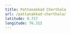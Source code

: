 ```yaml
---
title: Pattanakkad Cherthala
url: /pattanakkad-cherthala/
latitude: 9.717
longitude: 76.313
---
```

